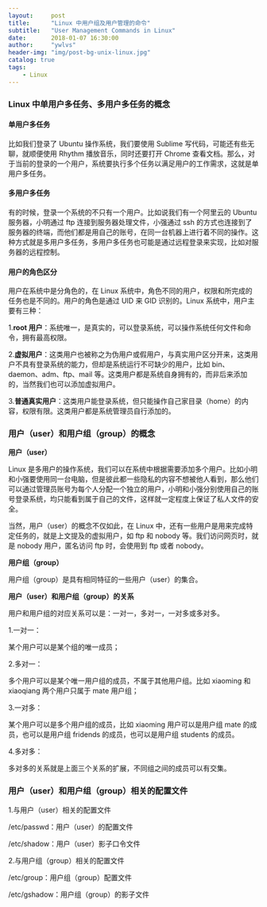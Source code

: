 ```yaml
---
layout:     post
title:      "Linux 中用户组及用户管理的命令"
subtitle:   "User Management Commands in Linux"
date:       2018-01-07 16:30:00
author:     "ywlvs"
header-img: "img/post-bg-unix-linux.jpg"
catalog: true
tags:
    - Linux
---
```


### Linux 中单用户多任务、多用户多任务的概念

#### 单用户多任务

比如我们登录了 Ubuntu 操作系统，我们要使用 Sublime 写代码，可能还有些无聊，就顺便使用 Rhythm 播放音乐，同时还要打开 Chrome 查看文档。那么，对于当前的登录的一个用户，系统要执行多个任务以满足用户的工作需求，这就是单用户多任务。

#### 多用户多任务

有的时候，登录一个系统的不只有一个用户。比如说我们有一个阿里云的 Ubuntu 服务器，小明通过 ftp 连接到服务器处理文件，小强通过 ssh 的方式也连接到了服务器的终端，而他们都是用自己的账号，在同一台机器上进行着不同的操作。这种方式就是多用户多任务，多用户多任务也可能是通过远程登录来实现，比如对服务器的远程控制。

#### 用户的角色区分

用户在系统中是分角色的，在 Linux 系统中，角色不同的用户，权限和所完成的任务也是不同的。用户的角色是通过 UID 来 GID 识别的。Linux 系统中，用户主要有三种：

1.**root 用户**：系统唯一，是真实的，可以登录系统，可以操作系统任何文件和命令，拥有最高权限。

2.**虚拟用户**：这类用户也被称之为伪用户或假用户，与真实用户区分开来，这类用户不具有登录系统的能力，但却是系统运行不可缺少的用户，比如 bin、daemon、adm、ftp、mail 等。这类用户都是系统自身拥有的，而非后来添加的，当然我们也可以添加虚拟用户。

3.**普通真实用户**：这类用户能登录系统，但只能操作自己家目录（home）的内容，权限有限。这类用户都是系统管理员自行添加的。

### 用户（user）和用户组（group）的概念

**用户（user）**

Linux 是多用户的操作系统，我们可以在系统中根据需要添加多个用户。比如小明和小强要使用同一台电脑，但是彼此都一些隐私的内容不想被他人看到，那么他们可以通过管理员账号为每个人分配一个独立的用户，小明和小强分别使用自己的账号登录系统，均只能看到属于自己的文件，这样就一定程度上保证了私人文件的安全。

当然，用户（user）的概念不仅如此，在 Linux 中，还有一些用户是用来完成特定任务的，就是上文提及的虚拟用户，如 ftp 和 nobody 等。我们访问网页时，就是 nobody 用户，匿名访问 ftp 时，会使用到 ftp 或者 nobody。

**用户组（group）**

用户组（group）是具有相同特征的一些用户（user）的集合。

**用户（user）和用户组（group）的关系**

用户和用户组的对应关系可以是：一对一，多对一，一对多或多对多。

1.一对一：

某个用户可以是某个组的唯一成员；

2.多对一：

多个用户可以是某个唯一用户组的成员，不属于其他用户组。比如 xiaoming 和 xiaoqiang 两个用户只属于 mate 用户组；

3.一对多：

某个用户可以是多个用户组的成员，比如 xiaoming 用户可以是用户组 mate 的成员，也可以是用户组 fridends 的成员，也可以是用户组 students 的成员。

4.多对多：

多对多的关系就是上面三个关系的扩展，不同组之间的成员可以有交集。

### 用户（user）和用户组（group）相关的配置文件

1.与用户（user）相关的配置文件

/etc/passwd：用户（user）的配置文件

/etc/shadow：用户（user）影子口令文件

2.与用户组（group）相关的配置文件

/etc/group：用户组（group）配置文件

/etc/gshadow：用户组（group）的影子文件

